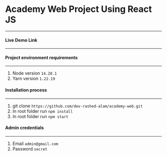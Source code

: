 # Academy Web Project Using React JS

***

#### Live Demo Link



***

#### Project environment requirements

***

1. Node version `14.20.1`
2. Yarn version `1.22.19`

#### Installation process

***

1. git clone `https://github.com/dev-rashed-alam/academy-web.git`
2. In root folder run `npm install`
3. In root folder run `npm start`

#### Admin credentials

***

1. Email `admin@gmail.com`
2. Password `secret`
